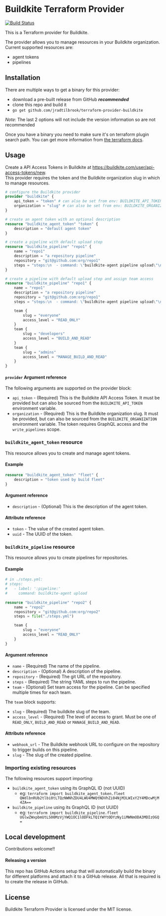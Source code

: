# Buildkite Terraform Provider

[![Build Status](https://travis-ci.com/jradtilbrook/terraform-provider-buildkite.svg?branch=master)](https://travis-ci.com/jradtilbrook/terraform-provider-buildkite)

This is a Terraform provider for Buildkite.

The provider allows you to manage resources in your Buildkite organization. Current supported resources are:

- agent tokens
- pipelines

## Installation

There are multiple ways to get a binary for this provider:

- download a pre-built release from GitHub _**recommended**_
- clone this repo and build it
- `go get github.com/jradtilbrook/terraform-provider-buildkite`

*Note*: The last 2 options will not include the version information so are not recommended

Once you have a binary you need to make sure it's on terraform plugin search path. You can get more information from
[the terraform docs](https://www.terraform.io/docs/configuration/providers.html#third-party-plugins).

## Usage

Create a API Access Tokens in Buildkite at https://buildkite.com/user/api-access-tokens/new.  
This provider requires the token and the Buildkite organization slug in which to manage resources.

```terraform
# configure the Buildkite provider
provider "buildkite" {
    api_token = "token" # can also be set from env: BUILDKITE_API_TOKEN
    organization = "slug" # can also be set from env: BUILDKITE_ORGANIZATION
}

# create an agent token with an optional description
resource "buildkite_agent_token" "token" {
    description = "default agent token"
}

# create a pipeline with default upload step
resource "buildkite_pipeline" "repo1" {
    name = "repo1"
    description = "a repository pipeline"
    repository = "git@github.com:org/repo1"
    steps = "steps:\n  - command: \"buildkite-agent pipeline upload\"\n    label: \":pipeline:\""
}

# create a pipeline with default upload step and assign team access
resource "buildkite_pipeline" "repo1" {
    name = "repo1"
    description = "a repository pipeline"
    repository = "git@github.com:org/repo1"
    steps = "steps:\n  - command: \"buildkite-agent pipeline upload\"\n    label: \":pipeline:\""

    team {
        slug = "everyone"
        access_level = "READ_ONLY"
    }
    team {
        slug = "developers"
        access_level = "BUILD_AND_READ"
    }
    team {
        slug = "admins"
        access_level = "MANAGE_BUILD_AND_READ"
    }
}
```

#### `provider` Argument reference

The following arguments are supported on the provider block:

- `api_token` - (Required) This is the Buildkite API Access Token. It must be provided but can also be sourced from the
  `BUILDKITE_API_TOKEN` environment variable.
- `organization` - (Required) This is the Buildkite organization slug. It must be provided, but can also be sourced from
  the `BUILDKITE_ORGANIZATION` environment variable. The token requires GraphQL access and the `write_pipelines` scope.  

### `buildkite_agent_token` resource

This resource allows you to create and manage agent tokens.

#### Example

```terraform
resource "buildkite_agent_token" "fleet" {
    description = "token used by build fleet"
}
```

#### Argument reference

- `description` - (Optional) This is the description of the agent token.

#### Attribute reference

- `token` - The value of the created agent token.
- `uuid` - The UUID of the token.

### `buildkite_pipeline` resource

This resource allows you to create pipelines for repositories.

#### Example

```terraform
# in ./steps.yml:
# steps:
#   - label: ':pipeline:'
#     command: buildkite-agent upload
        
resource "buildkite_pipeline" "repo2" {
    name = "repo2"
    repository = "git@github.com:org/repo2"
    steps = file("./steps.yml")

    team {
        slug = "everyone"
        access_level = "READ_ONLY"
    }
}
```

#### Argument reference

- `name` - (Required) The name of the pipeline.
- `description` - (Optional) A description of the pipeline.
- `repository` - (Required) The git URL of the repository.
- `steps` - (Required) The string YAML steps to run the pipeline.
- `team` - (Optional) Set team access for the pipeline. Can be specified multiple times for each team.  

The `team` block supports:

- `slug` - (Required) The buildkite slug of the team.
- `access_level` - (Required) The level of access to grant. Must be one of `READ_ONLY`, `BUILD_AND_READ` or `MANAGE_BUILD_AND_READ`.

#### Attribute reference

- `webhook_url` - The Buildkite webhook URL to configure on the repository to trigger builds on this pipeline.
- `slug` - The slug of the created pipeline.

### Importing existing resources

The following resources support importing:

- `buildkite_agent_token` using its GraphQL ID (not UUID)
    - eg: `terraform import buildkite_agent_token.fleet QWdlbnRUb2tlbi0tLTQzNWNhZDU4LWU4MWQtNDVhZi04NjM3LWIxY2Y4MDcwMjM4ZA==`
- `buildkite_pipeline` using its GraphQL ID (not UUID)
    - eg: `terraform import buildkite_pipeline.fleet UGlwZWxpbmUtLS00MzVjYWQ1OC1lODFkLTQ1YWYtODYzNy1iMWNmODA3MDIzOGQ=`

## Local development

Contributions welcome!!

#### Releasing a version

This repo has GitHub Actions setup that will automatically build the binary for different platforms and attach it to a
GitHub release. All that is required is to create the release in GitHub.

## License

Buildkite Terraform Provider is licensed under the MIT license.
